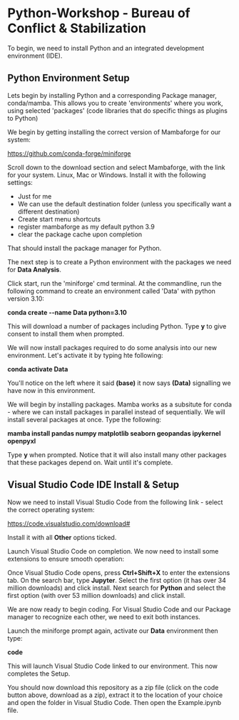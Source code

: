 # Python-Workshop - Bureau of Conflict & Stabilization #

To begin, we need to install Python and an integrated development environment (IDE).

## Python Environment Setup ##

Lets begin by installing Python and a corresponding Package manager, conda/mamba. This allows you to create 'environments' where you work, using selected 'packages' (code libraries that do specific things as plugins to Python)

We begin by getting installing the correct version of Mambaforge for our system:

https://github.com/conda-forge/miniforge

Scroll down to the download section and select Mambaforge, with the link for your system. Linux, Mac or Windows. Install it with the following settings:

- Just for me
- We can use the default destination folder (unless you specifically want a different destination)
- Create start menu shortcuts
- register mambaforge as my default python 3.9
- clear the package cache upon completion

That should install the package manager for Python.

The next step is to create a Python environment with the packages we need for **Data Analysis**.

Click start, run the 'miniforge' cmd terminal. At the commandline, run the following command to create an environment called 'Data' with python version 3.10:

**conda create --name Data python=3.10**

This will download a number of packages including Python. Type **y** to give consent to install them when prompted.

We will now install packages required to do some analysis into our new environment. Let's activate it by typing hte following:

**conda activate Data**

You'll notice on the left where it said **(base)** it now says **(Data)** signalling we have now in this environment.

We will begin by installing packages. Mamba works as a subsitute for conda - where we can install packages in parallel instead of sequentially. We will install several packages at once. Type the following:

**mamba install pandas numpy matplotlib seaborn geopandas ipykernel openpyxl**

Type **y** when prompted. Notice that it will also install many other packages that these packages depend on. Wait until it's complete.

## Visual Studio Code IDE Install & Setup ##

Now we need to install Visual Studio Code from the following link - select the correct operating system:

https://code.visualstudio.com/download#

Install it with all **Other** options ticked.

Launch Visual Studio Code on completion. We now need to install some extensions to ensure smooth operation:

Once Visual Studio Code opens, press **Ctrl+Shift+X** to enter the extensions tab. On the search bar, type **Jupyter**. Select the first option (it has over 34 million downloads) and click install. Next search for **Python** and select the first option (with over 53 million downloads) and click install.

We are now ready to begin coding. For Visual Studio Code and our Package manager to recognize each other, we need to exit both instances.

Launch the miniforge prompt again, activate our **Data** environment then type:

**code**

This will launch Visual Studio Code linked to our environment. This now completes the Setup.

You should now download this repository as a zip file (click on the code button above, download as a zip), extract it to the location of your choice and open the folder in Visual Studio Code. Then open the Example.ipynb file.

